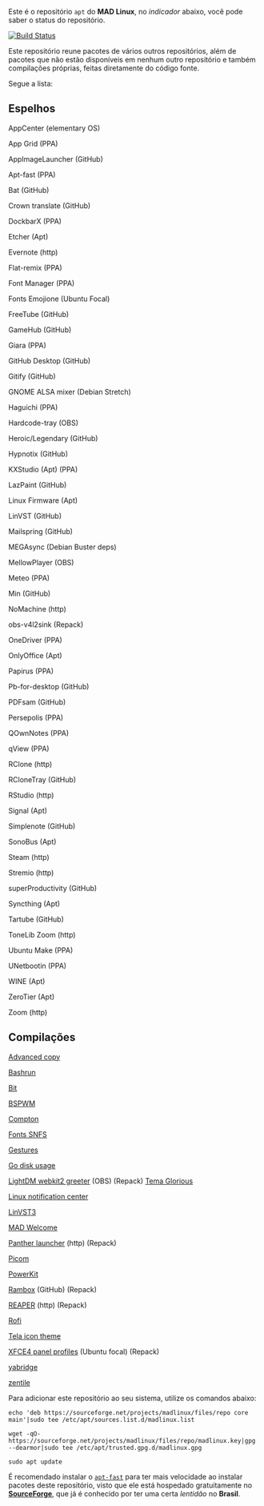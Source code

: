 Este é o repositório `apt` do **MAD Linux**, no _indicador_ abaixo, você pode saber o status do repositório.

[![Build Status](https://img.shields.io/endpoint.svg?url=https%3A%2F%2Factions-badge.atrox.dev%2Fmyawesomedistro%2Fmadrepo%2Fbadge&style=for-the-badge&label=MAD%20Repo)](https://actions-badge.atrox.dev/myawesomedistro/madrepo/goto)

Este repositório reune pacotes de vários outros repositórios, além de pacotes que não estão disponíveis em nenhum outro repositório e também compilações próprias, feitas diretamente do código fonte.

Segue a lista:
## Espelhos

AppCenter (elementary OS)

App Grid (PPA)

AppImageLauncher (GitHub)

Apt-fast (PPA)

Bat (GitHub)

Crown translate (GitHub)

DockbarX (PPA)

Etcher (Apt)

Evernote (http)

Flat-remix (PPA)

Font Manager (PPA)

Fonts Emojione (Ubuntu Focal)

FreeTube (GitHub)

GameHub (GitHub)

Giara (PPA)

GitHub Desktop (GitHub)

Gitify (GitHub)

GNOME ALSA mixer (Debian Stretch)

Haguichi (PPA)

Hardcode-tray (OBS)

Heroic/Legendary (GitHub)

Hypnotix (GitHub)

KXStudio (Apt) (PPA)

LazPaint (GitHub)

Linux Firmware (Apt)

LinVST (GitHub)

Mailspring (GitHub)

MEGAsync (Debian Buster deps)

MellowPlayer (OBS)

Meteo (PPA)

Min (GitHub)

NoMachine (http)

obs-v4l2sink (Repack)

OneDriver (PPA)

OnlyOffice (Apt)

Papirus (PPA)

Pb-for-desktop (GitHub)

PDFsam (GitHub)

Persepolis (PPA)

QOwnNotes (PPA)

qView (PPA)

RClone (http)

RCloneTray (GitHub)

RStudio (http)

Signal (Apt)

Simplenote (GitHub)

SonoBus (Apt)

Steam (http)

Stremio (http)

superProductivity (GitHub)

Syncthing (Apt)

Tartube (GitHub)

ToneLib Zoom (http)

Ubuntu Make (PPA)

UNetbootin (PPA)

WINE (Apt)

ZeroTier (Apt)

Zoom (http)

## Compilações

[Advanced copy](https://github.com/jarun/advcpmv)

[Bashrun](https://gitlab.com/myawesomedistro/bashrun)

[Bit](https://github.com/chriswalz/bit)

[BSPWM](https://github.com/j-james/bspwm-rounded-corners)

[Compton](https://github.com/tryone144/compton)

[Fonts SNFS](https://github.com/supermarin/YosemiteSanFranciscoFont)

[Gestures](https://github.com/bulletmark/libinput-gestures)

[Go disk usage](https://github.com/dundee/gdu)

[LightDM webkit2 greeter](https://github.com/Antergos/web-greeter/issues/) (OBS) (Repack) [Tema Glorious](https://github.com/manilarome/lightdm-webkit2-theme-glorious)

[Linux notification center](https://github.com/phuhl/linux_notification_center)

[LinVST3](https://github.com/osxmidi/LinVst3)

[MAD Welcome](https://gitlab.com/myawesomedistro/madwelcome)

[Panther launcher](https://gitlab.com/rastersoft/panther_launcher) (http) (Repack)

[Picom](https://github.com/jonaburg/picom)

[PowerKit](https://github.com/rodlie/powerkit)

[Rambox](https://github.com/ramboxapp/community-edition) (GitHub) (Repack)

[REAPER](https://reaper.fm) (http) (Repack)

[Rofi](https://github.com/davatorium/rofi)

[Tela icon theme](https://github.com/vinceliuice/Tela-icon-theme)

[XFCE4 panel profiles](https://docs.xfce.org/apps/xfce4-panel-profiles/start) (Ubuntu focal) (Repack)

[yabridge](https://github.com/robbert-vdh/yabridge)

[zentile](https://github.com/blrsn/zentile)

Para adicionar este repositório ao seu sistema, utilize os comandos abaixo:
```
echo 'deb https://sourceforge.net/projects/madlinux/files/repo core main'|sudo tee /etc/apt/sources.list.d/madlinux.list
```
```
wget -qO- https://sourceforge.net/projects/madlinux/files/repo/madlinux.key|gpg --dearmor|sudo tee /etc/apt/trusted.gpg.d/madlinux.gpg
```
```
sudo apt update
```

É recomendado instalar o [`apt-fast`](https://github.com/ilikenwf/apt-fast) para ter mais velocidade ao instalar pacotes deste repositório, visto que ele está hospedado gratuitamente no [**SourceForge**](https://sourceforge.net), que já é conhecido por ter uma certa _lentidão_ no **Brasil**.